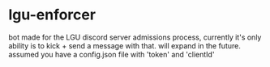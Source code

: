 # lgu-enforcer

bot made for the LGU discord server admissions process, currently it's only ability is to kick + send a message with that. 
will expand in the future. assumed you have a config.json file with 'token' and 'clientId'
